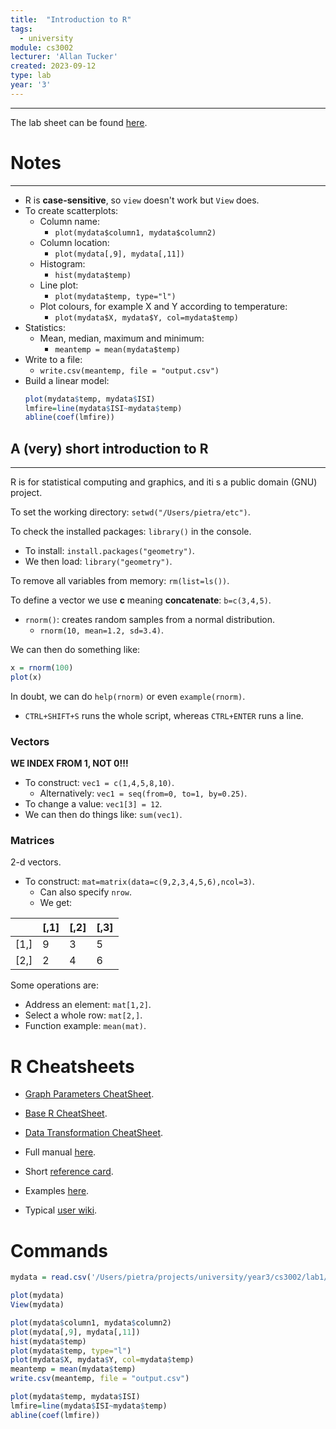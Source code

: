 ```yaml
---
title:  "Introduction to R"
tags:
  - university
module: cs3002
lecturer: 'Allan Tucker'
created: 2023-09-12
type: lab
year: '3'
---
```

---
The lab sheet can be found [here](assets/university/year3/R_IntroLab_v3.pdf).

# Notes
---
- R is **case-sensitive**, so `view` doesn't work but `View` does.
- To create scatterplots:
    - Column name:
        - `plot(mydata$column1, mydata$column2)`
    - Column location:
        - `plot(mydata[,9], mydata[,11])`
    - Histogram:
        - `hist(mydata$temp)`
    - Line plot:
        - `plot(mydata$temp, type="l")`
    - Plot colours, for example X and Y according to temperature:
        - `plot(mydata$X, mydata$Y, col=mydata$temp)`
- Statistics:
    - Mean, median, maximum and minimum:
        - `meantemp = mean(mydata$temp)`
- Write to a file:
    - `write.csv(meantemp, file = "output.csv")`
- Build a linear model:
    ```r
    plot(mydata$temp, mydata$ISI)
    lmfire=line(mydata$ISI~mydata$temp)
    abline(coef(lmfire))
    ```

## A (very) short introduction to R
---
R is for statistical computing and graphics, and iti s a public domain (GNU) project.

To set the working directory: `setwd("/Users/pietra/etc")`.

To check the installed packages: `library()` in the console.
- To install: `install.packages("geometry")`.
- We then load: `library("geometry")`.

To remove all variables from memory: `rm(list=ls())`.

To define a vector we use **c** meaning **concatenate**: `b=c(3,4,5)`.

- `rnorm()`: creates random samples from a normal distribution.
    - `rnorm(10, mean=1.2, sd=3.4)`.

We can then do something like:

```r
x = rnorm(100)
plot(x)
```

In doubt, we can do `help(rnorm)` or even `example(rnorm)`.

- `CTRL+SHIFT+S` runs the whole script, whereas `CTRL+ENTER` runs a line.

### Vectors
**WE INDEX FROM 1, NOT 0!!!**

- To construct: `vec1 = c(1,4,5,8,10)`.
    - Alternatively: `vec1 = seq(from=0, to=1, by=0.25)`.
- To change a value: `vec1[3] = 12`.
- We can then do things like: `sum(vec1)`.

### Matrices
2-d vectors.

- To construct: `mat=matrix(data=c(9,2,3,4,5,6),ncol=3)`.
    - Can also specify `nrow`.
    - We get:

|        | \[,1\] | \[,2\] | \[,3\] |
| ------ | ------ | ------ | ------ |
| \[1,\] | 9      | 3      | 5      |
| \[2,\] | 2      | 4      | 6      | 

Some operations are: 
- Address an element: `mat[1,2]`.
- Select a whole row: `mat[2,]`.
- Function example: `mean(mat)`.

# R Cheatsheets
- [Graph Parameters CheatSheet](assets/university/year3/R_Graph_Parameters_CheatSheet.pdf).
- [Base R CheatSheet](assets/university/year3/Base_R_CheatSheet.pdf).
- [Data Transformation CheatSheet](assets/university/year3/R_Data_Transformation_CheatSheet.pdf).

- Full manual [here](http://cran.r-project.org/doc/manuals/%20R-intro.pdf).
- Short [reference card](http://zoonek2.free.fr/UNIX/48_R/all.html).
- Examples [here](http://rwiki.sciviews.org/doku.php).
- Typical [user wiki](http://www.statmethods.net/).

# Commands
```r
mydata = read.csv('/Users/pietra/projects/university/year3/cs3002/lab1/forestfires.csv', sep=',')

plot(mydata)
View(mydata)

plot(mydata$column1, mydata$column2)
plot(mydata[,9], mydata[,11])
hist(mydata$temp)
plot(mydata$temp, type="l")
plot(mydata$X, mydata$Y, col=mydata$temp)
meantemp = mean(mydata$temp)
write.csv(meantemp, file = "output.csv")

plot(mydata$temp, mydata$ISI)
lmfire=line(mydata$ISI~mydata$temp)
abline(coef(lmfire))
```